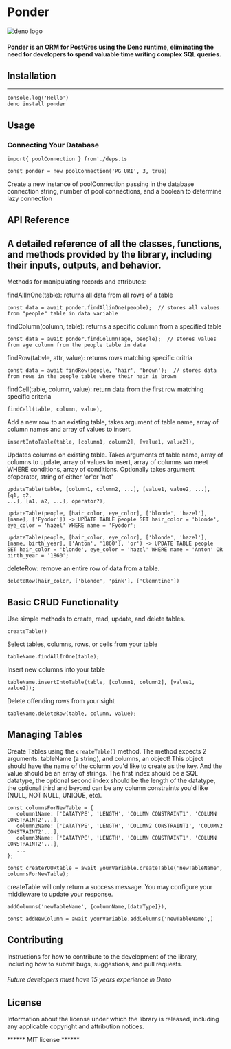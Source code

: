 # Ponder

![deno logo](https://d2908q01vomqb2.cloudfront.net/ca3512f4dfa95a03169c5a670a4c91a19b3077b4/2020/05/26/deno_mit-license_850x425.png)

#### Ponder is an ORM for PostGres using the Deno runtime, eliminating the need for developers to spend valuable time writing complex SQL queries.

## Installation

---

```
console.log('Hello')
deno install ponder
```

## Usage

### Connecting Your Database

```
import{ poolConnection } from'./deps.ts

const ponder = new poolConnection('PG_URI', 3, true)
```

Create a new instance of poolConnection passing in the database connection
string, number of pool connections, and a boolean to determine lazy connection

## API Reference

## A detailed reference of all the classes, functions, and methods provided by the library, including their inputs, outputs, and behavior.

Methods for manipulating records and attributes:

findAllInOne(table): returns all data from all rows of a table

```
const data = await ponder.findAllinOne(people);  // stores all values from "people" table in data variable
```

findColumn(column, table): returns a specific column from a specified table

```
const data = await ponder.findColumn(age, people);  // stores values from age column from the people table in data
```

findRow(tabvle, attr, value): returns rows matching specific critria

```
const data = await findRow(people, 'hair', 'brown');  // stores data from rows in the people table where their hair is brown
```

findCell(table, column, value): return data from the first row matching specific
criteria

```
findCell(table, column, value),
```

Add a new row to an existing table, takes argument of table name, array of
column names and array of values to insert.

```
insertIntoTable(table, [column1, column2], [value1, value2]),
```

Updates columns on existing table. Takes arguments of table name, array of
columns to update, array of values to insert, array of columns wo meet WHERE
conditions, array of conditions. Optionally takes argument ofoperator, string of
either 'or'or 'not'

```
updateTable(table, [column1, column2, ...], [value1, value2, ...], [q1, q2,
...], [a1, a2, ...], operator?),

updateTable(people, [hair_color, eye_color], ['blonde', 'hazel'], [name], ['Fyodor']) -> UPDATE TABLE people SET hair_color = 'blonde', eye_color = 'hazel' WHERE name = 'Fyodor';

updateTable(people, [hair_color, eye_color], ['blonde', 'hazel'], [name, birth_year], ['Anton', '1860'], 'or') -> UPDATE TABLE people SET hair_color = 'blonde', eye_color = 'hazel' WHERE name = 'Anton' OR birth_year = '1860';
```

deleteRow: remove an entire row of data from a table.

```
deleteRow(hair_color, ['blonde', 'pink'], ['Clemntine'])
```

## Basic CRUD Functionality

Use simple methods to create, read, update, and delete tables.

```
createTable()
```

Select tables, columns, rows, or cells from your table

```
tableName.findAllInOne(table);
```

Insert new columns into your table

```
tableName.insertIntoTable(table, [column1, column2], [value1, value2]);
```

Delete offending rows from your sight

```
tableName.deleteRow(table, column, value);
```

## Managing Tables

Create Tables using the ```createTable()``` method. The method expects 2 arguments: tableName (a string), and columns, an object! This object should have the name of the column you'd like to create as the key. And the value should be an array of strings. The first index should be a SQL datatype, the optional second index should be the length of the datatype, the optional third and beyond can be any column constraints you'd like (NULL, NOT NULL, UNIQUE, etc).

```
const columnsForNewTable = {
   column1Name: ['DATATYPE', 'LENGTH', 'COLUMN CONSTRAINT1', 'COLUMN CONSTRAINT2'...],
   column2Name: ['DATATYPE', 'LENGTH', 'COLUMN2 CONSTRAINT1', 'COLUMN2 CONSTRAINT2'...],
   column3Name: ['DATATYPE', 'LENGTH', 'COLUMN CONSTRAINT1', 'COLUMN CONSTRAINT2'...],
   ...
};

const createYOURtable = await yourVariable.createTable('newTableName', columnsForNewTable);
```
createTable will only return a success message. You may configure your middleware to update your response.



```
addColumns('newTableName', {columnName,[dataType]}),

const addNewColumn = await yourVariable.addColumns('newTableName',)
```


## Contributing

Instructions for how to contribute to the development of the library, including
how to submit bugs, suggestions, and pull requests.

###### Future developers must have 15 years experience in Deno

## License

Information about the license under which the library is released, including any
applicable copyright and attribution notices.

****** MIT license ******

```
```

```
```

```
```

```
```

```
```

```
```

```
```

```
```

```
```

```
```

```
```

```
```

```
```
